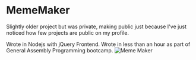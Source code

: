 # MemeMaker
Slightly older project but was private, making public just because I've just noticed how few projects are public on my profile.

Wrote in Nodejs with jQuery Frontend. Wrote in less than an hour as part of General Assembly Programming bootcamp.
![Meme Maker](http://vince-lynch.github.io/assets/images/mememaker.png "Meme Maker")
